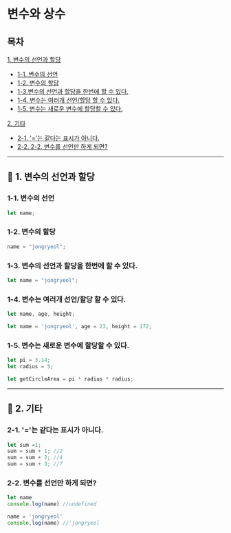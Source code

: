 # 변수와 상수

## 목차  
[1. 변수의 선언과 할당](#1-변수의-선언과-할당)  
- [1-1. 변수의 선언](#1-1-변수의-선언) 
- [1-2. 변수의 할당](#1-2-변수의-할당)
- [1-3.변수의 선언과 할당을 한번에 할 수 있다.](#1-3-변수의-선언과-할당을-한번에-할-수-있다)
- [1-4. 변수는 여러개 선언/할당 할 수 있다.](#1-4-변수는-여러개-선언할당-할-수-있다)
- [1-5. 변수는 새로운 변수에 할당할 수 있다.](#1-5-변수는-새로운-변수에-할당할-수-있다)

[2. 기타](#2-기타)  
- [2-1. '='는 같다는 표시가 아니다.](#2-1-는-같다는-표시가-아니다)
- [2-2. 2-2. 변수를 선언만 하게 되면?](#2-2-변수를-선언만-하게-되면)
***

## 📌 1. 변수의 선언과 할당    

### 1-1. 변수의 선언
```javascript
let name;
```

### 1-2. 변수의 할당
```javascript
name = "jongryeol";
```

### 1-3. 변수의 선언과 할당을 한번에 할 수 있다.
```javascript
let name = "jongryeol";
```

### 1-4. 변수는 여러개 선언/할당 할 수 있다.
```javascript
let name, age, height;
```
```javascript
let name = 'jongryeol', age = 23, height = 172;
```

### 1-5. 변수는 새로운 변수에 할당할 수 있다.
```javascript
let pi = 3.14;
let radius = 5;

let getCircleArea = pi * radius * radius;
```

***

## 📌 2. 기타

### 2-1.  '='는 같다는 표시가 아니다.
```javascript
let sum =1;
sum = sum + 1; //2
sum = sum + 2; //4
sum = sum + 3; //7
```

### 2-2. 변수를 선언만 하게 되면? 
```javascript
let name
console.log(name) //undefined

name = 'jongryeol'
console,log(name) //'jongryeol
```
